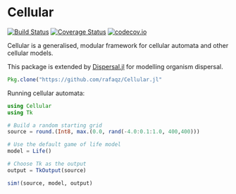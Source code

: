 # Cellular

[![Build Status](https://travis-ci.org/rafaqz/Cellular.jl.svg?branch=master)](https://travis-ci.org/rafaqz/Cellular.jl) 
[![Coverage Status](https://coveralls.io/repos/rafaqz/Cellular.jl/badge.svg?branch=master&service=github)](https://coveralls.io/github/rafaqz/Cellular.jl?branch=master) 
[![codecov.io](http://codecov.io/github/rafaqz/Cellular.jl/coverage.svg?branch=master)](http://codecov.io/github/rafaqz/Cellular.jl?branch=master)

Cellular is a generalised, modular framework for cellular automata and other
cellular models.

This package is extended by [Dispersal.jl](https://github.com/rafaqz/Dispersal.jl)
for modelling organism dispersal.

```julia
Pkg.clone("https://github.com/rafaqz/Cellular.jl"
```

Running cellular automata:

```julia
using Cellular
using Tk

# Build a random starting grid
source = round.(Int8, max.(0.0, rand(-4.0:0.1:1.0, 400,400)))

# Use the default game of life model
model = Life()

# Choose Tk as the output
output = TkOutput(source)

sim!(source, model, output)
```
